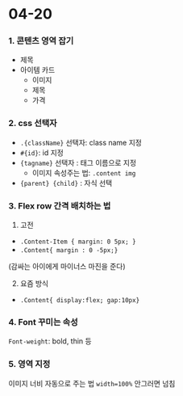 # 04-20

### 1. 콘텐츠 영역 잡기

- 제목
- 아이템 카드
    - 이미지
    - 제목
    - 가격

### 2. css 선택자

- `.{className}` 선택자: class name 지정
- `#{id}`: id 지정
- `{tagname}` 선택자 : 태그 이름으로 지정
    - 이미지 속성주는 법: `.content img`
- `{parent} {child}` : 자식 선택

### 3. Flex row 간격 배치하는 법

1) 고전

- `.Content-Item { margin: 0 5px; }`
- `.Content{ margin : 0 -5px;}`

(감싸는 아이에게 마이너스 마진을 준다)

2) 요즘 방식

- `.Content{ display:flex; gap:10px}`

### 4. Font 꾸미는 속성

`Font-weight`: bold, thin 등

### 5. 영역 지정


이미지 너비 자동으로 주는 법
`width=100%`
안그러면 넘침